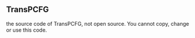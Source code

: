 ## TransPCFG

the source code of TransPCFG, not open source.
You cannot copy, change or use this code.
